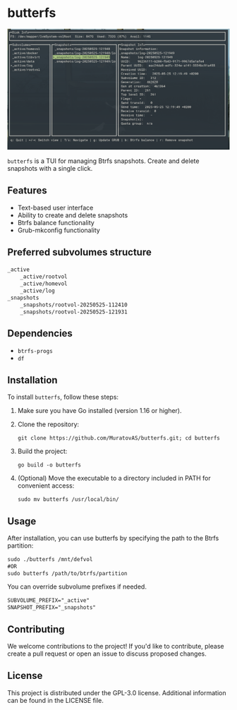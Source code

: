 # butterfs

![](design/2025-05-25-14-50-20-image.png)

`butterfs` is a TUI for managing Btrfs snapshots. Create and delete snapshots with a single click.

## Features

- Text-based user interface
- Ability to create and delete snapshots
- Btrfs balance functionality
- Grub-mkconfig functionality

## Preferred subvolumes structure

```
_active
    _active/rootvol
    _active/homevol
    _active/log
_snapshots
    _snapshots/rootvol-20250525-112410
    _snapshots/rootvol-20250525-121931
```

## Dependencies

- `btrfs-progs`
- `df`

## Installation

To install `butterfs`, follow these steps:

1. Make sure you have Go installed (version 1.16 or higher).

2. Clone the repository:
   
   ```shell
   git clone https://github.com/MuratovAS/butterfs.git; cd butterfs
   ```

3. Build the project:
   
   ```shell
   go build -o butterfs
   ```

4. (Optional) Move the executable to a directory included in PATH for convenient access:
   
   ```shell
   sudo mv butterfs /usr/local/bin/
   ```

## Usage

After installation, you can use butterfs by specifying the path to the Btrfs partition:

```shell
sudo ./butterfs /mnt/defvol
#OR
sudo butterfs /path/to/btrfs/partition
```

You can override subvolume prefixes if needed.

```shell
SUBVOLUME_PREFIX="_active"
SNAPSHOT_PREFIX="_snapshots"
```

## Contributing

We welcome contributions to the project! If you'd like to contribute, please create a pull request or open an issue to discuss proposed changes.

## License

This project is distributed under the GPL-3.0 license. Additional information can be found in the LICENSE file.
